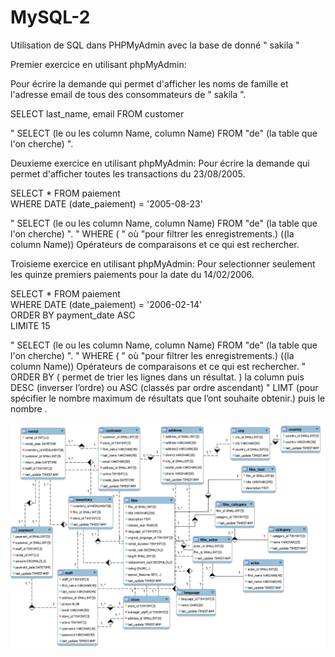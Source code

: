 # MySQL-2
Utilisation de SQL dans PHPMyAdmin avec la base de donné " sakila "

Premier exercice en utilisant phpMyAdmin:

Pour écrire la demande qui permet d'afficher les noms de famille et l'adresse email de tous des consommateurs de " sakila ".

 SELECT last_name, email FROM customer 

   " SELECT (le ou les column Name, column Name) FROM "de" (la table que l'on cherche) ".

Deuxieme exercice en utilisant phpMyAdmin:
Pour écrire la demande qui permet d'afficher toutes les transactions du 23/08/2005.

 SELECT * FROM paiement                        
 WHERE DATE (date_paiement) = '2005-08-23'     
   
  " SELECT (le ou les column Name, column Name) FROM "de" (la table que l'on cherche) ".
  " WHERE  ( " où "pour filtrer les enregistrements.) ((la column Name)) Opérateurs de comparaisons et ce qui est rechercher.

Troisieme exercice en utilisant phpMyAdmin: 
Pour selectionner seulement les quinze premiers paiements pour la date du 14/02/2006.

 SELECT * FROM paiement                          
 WHERE DATE (date_paiement) = '2006-02-14'      
 ORDER BY payment_date ASC                       
 LIMITE 15                                       

  " SELECT (le ou les column Name, column Name) FROM "de" (la table que l'on cherche) ".
  " WHERE  ( " où "pour filtrer les enregistrements.) ((la column Name)) Opérateurs de comparaisons et ce qui est rechercher.
  " ORDER BY ( permet de trier les lignes dans un résultat. ) la column puis DESC (inverser l’ordre) ou ASC (classés par ordre ascendant)
  " LIMT (pour spécifier le nombre maximum de résultats que l’ont souhaite obtenir.) puis le nombre .

![alt mon arbre](diagram_sakila.png)
